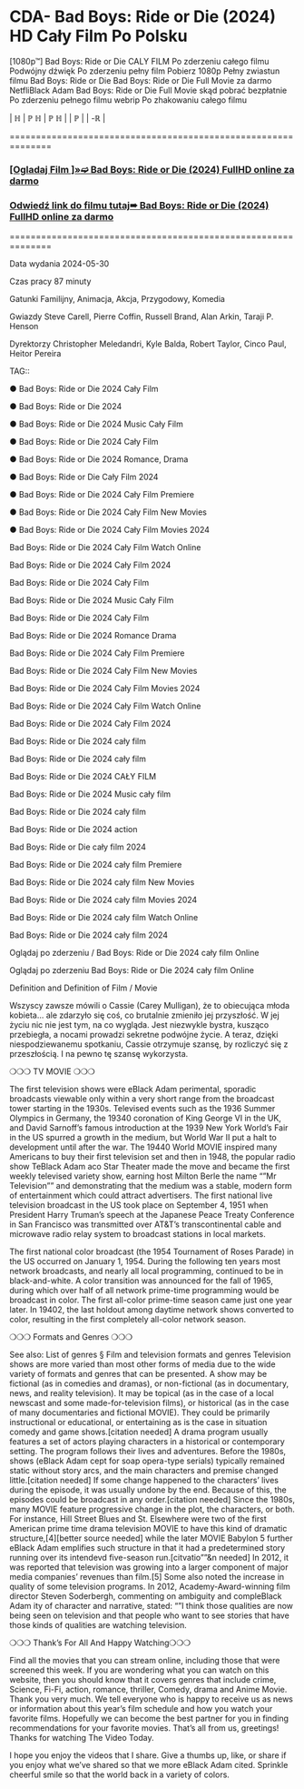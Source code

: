 # CDA- Bad Boys: Ride or Die (2024) HD Cały Film Po Polsku
[1080p™] Bad Boys: Ride or Die  CALY FILM Po zderzeniu całego filmu Podwójny dźwięk Po zderzeniu pełny film Pobierz 1080p Pełny zwiastun filmu Bad Boys: Ride or Die  Bad Boys: Ride or Die  Full Movie za darmo NetfliBlack Adam  Bad Boys: Ride or Die  Full Movie skąd pobrać bezpłatnie Po zderzeniu pełnego filmu webrip Po zhakowaniu całego filmu

| ℍ | ℙ ℍ | ℙ ℍ | | ℙ | | -ℝ |

==============================================================

 

 <div class="markdown-heading" dir="auto"><h3 tabindex="-1" class="heading-element" dir="auto"><a href="https://cutt.ly/dejehA9C">[Ogladaj Film ]»➫ Bad Boys: Ride or Die (2024) FullHD online za darmo</a></h3></p>

<div class="markdown-heading" dir="auto"><h3 tabindex="-1" class="heading-element" dir="auto"><a href="https://cutt.ly/dejehA9C">Odwiedź link do filmu tutaj➠ Bad Boys: Ride or Die (2024) FullHD online za darmo</a></h3></p>


 

==============================================================

 

Data wydania 2024-05-30

 

 

Czas pracy 87 minuty

 

 

Gatunki Familijny, Animacja, Akcja, Przygodowy, Komedia

 

 

Gwiazdy Steve Carell, Pierre Coffin, Russell Brand, Alan Arkin, Taraji P. Henson


 

 

Dyrektorzy Christopher Meledandri, Kyle Balda, Robert Taylor, Cinco Paul, Heitor Pereira

 

 

 

TAG::

● Bad Boys: Ride or Die  2024 Cały Film

 

● Bad Boys: Ride or Die  2024

 

● Bad Boys: Ride or Die  2024 Music Cały Film

 

● Bad Boys: Ride or Die  2024 Cały Film

 

● Bad Boys: Ride or Die  2024 Romance, Drama

 

● Bad Boys: Ride or Die  Cały Film 2024

 

● Bad Boys: Ride or Die  2024 Cały Film Premiere

 

● Bad Boys: Ride or Die  2024 Cały Film New Movies

 

● Bad Boys: Ride or Die  2024 Cały Film Movies 2024

 

Bad Boys: Ride or Die  2024 Cały Film Watch Online

 

Bad Boys: Ride or Die  2024 Cały Film 2024

 

Bad Boys: Ride or Die  2024 Cały Film

 

Bad Boys: Ride or Die  2024 Music Cały Film

 

Bad Boys: Ride or Die  2024 Cały Film

 

Bad Boys: Ride or Die  2024 Romance Drama

 

Bad Boys: Ride or Die  2024 Cały Film Premiere

 

Bad Boys: Ride or Die  2024 Cały Film New Movies

 

Bad Boys: Ride or Die  2024 Cały Film Movies 2024

 

Bad Boys: Ride or Die  2024 Cały Film Watch Online

 

Bad Boys: Ride or Die  2024 Cały Film 2024

 

Bad Boys: Ride or Die  2024 cały film

 

Bad Boys: Ride or Die  2024 cały film

 

Bad Boys: Ride or Die  2024 CAŁY FILM

 

Bad Boys: Ride or Die  2024 Music cały film

 

Bad Boys: Ride or Die  2024 cały film

 

Bad Boys: Ride or Die  2024 action

 

Bad Boys: Ride or Die  cały film 2024

 

Bad Boys: Ride or Die  2024 cały film Premiere

 

Bad Boys: Ride or Die  2024 cały film New Movies

 

Bad Boys: Ride or Die  2024 cały film Movies 2024

 

Bad Boys: Ride or Die  2024 cały film Watch Online

 

Bad Boys: Ride or Die  2024 cały film 2024

 

Oglądaj po zderzeniu / Bad Boys: Ride or Die  2024 cały film Online

 

Oglądaj po zderzeniu Bad Boys: Ride or Die  2024 cały film Online

 

Definition and Definition of Film / Movie

 

Wszyscy zawsze mówili o Cassie (Carey Mulligan), że to obiecująca młoda kobieta... ale zdarzyło się coś, co brutalnie zmieniło jej przyszłość. W jej życiu nic nie jest tym, na co wygląda. Jest niezwykle bystra, kusząco przebiegła, a nocami prowadzi sekretne podwójne życie. A teraz, dzięki niespodziewanemu spotkaniu, Cassie otrzymuje szansę, by rozliczyć się z przeszłością. I na pewno tę szansę wykorzysta.

 

❍❍❍ TV MOVIE ❍❍❍

 

The first television shows were eBlack Adam perimental, sporadic broadcasts viewable only within a very short range from the broadcast tower starting in the 1930s. Televised events such as the 1936 Summer Olympics in Germany, the 19340 coronation of King George VI in the UK, and David Sarnoff’s famous introduction at the 1939 New York World’s Fair in the US spurred a growth in the medium, but World War II put a halt to development until after the war. The 19440 World MOVIE inspired many Americans to buy their first television set and then in 1948, the popular radio show TeBlack Adam aco Star Theater made the move and became the first weekly televised variety show, earning host Milton Berle the name “”Mr Television”” and demonstrating that the medium was a stable, modern form of entertainment which could attract advertisers. The first national live television broadcast in the US took place on September 4, 1951 when President Harry Truman’s speech at the Japanese Peace Treaty Conference in San Francisco was transmitted over AT&T’s transcontinental cable and microwave radio relay system to broadcast stations in local markets.

 

The first national color broadcast (the 1954 Tournament of Roses Parade) in the US occurred on January 1, 1954. During the following ten years most network broadcasts, and nearly all local programming, continued to be in black-and-white. A color transition was announced for the fall of 1965, during which over half of all network prime-time programming would be broadcast in color. The first all-color prime-time season came just one year later. In 19402, the last holdout among daytime network shows converted to color, resulting in the first completely all-color network season.

 

❍❍❍ Formats and Genres ❍❍❍

 

See also: List of genres § Film and television formats and genres Television shows are more varied than most other forms of media due to the wide variety of formats and genres that can be presented. A show may be fictional (as in comedies and dramas), or non-fictional (as in documentary, news, and reality television). It may be topical (as in the case of a local newscast and some made-for-television films), or historical (as in the case of many documentaries and fictional MOVIE). They could be primarily instructional or educational, or entertaining as is the case in situation comedy and game shows.[citation needed] A drama program usually features a set of actors playing characters in a historical or contemporary setting. The program follows their lives and adventures. Before the 1980s, shows (eBlack Adam cept for soap opera-type serials) typically remained static without story arcs, and the main characters and premise changed little.[citation needed] If some change happened to the characters’ lives during the episode, it was usually undone by the end. Because of this, the episodes could be broadcast in any order.[citation needed] Since the 1980s, many MOVIE feature progressive change in the plot, the characters, or both. For instance, Hill Street Blues and St. Elsewhere were two of the first American prime time drama television MOVIE to have this kind of dramatic structure,[4][better source needed] while the later MOVIE Babylon 5 further eBlack Adam emplifies such structure in that it had a predetermined story running over its intendevd five-season run.[citvatio””&n needed] In 2012, it was reported that television was growing into a larger component of major media companies’ revenues than film.[5] Some also noted the increase in quality of some television programs. In 2012, Academy-Award-winning film director Steven Soderbergh, commenting on ambiguity and compleBlack Adam ity of character and narrative, stated: “”I think those qualities are now being seen on television and that people who want to see stories that have those kinds of qualities are watching television.

 

❍❍❍ Thank’s For All And Happy Watching❍❍❍

 

Find all the movies that you can stream online, including those that were screened this week. If you are wondering what you can watch on this website, then you should know that it covers genres that include crime, Science, Fi-Fi, action, romance, thriller, Comedy, drama and Anime Movie. Thank you very much. We tell everyone who is happy to receive us as news or information about this year’s film schedule and how you watch your favorite films. Hopefully we can become the best partner for you in finding recommendations for your favorite movies. That’s all from us, greetings! Thanks for watching The Video Today.

 

I hope you enjoy the videos that I share. Give a thumbs up, like, or share if you enjoy what we’ve shared so that we more eBlack Adam cited. Sprinkle cheerful smile so that the world back in a variety of colors.

